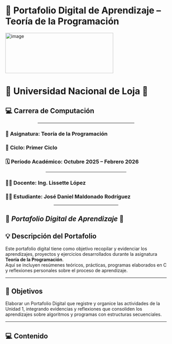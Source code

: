 # 📘 Portafolio Digital de Aprendizaje – Teoría de la Programación
<img width="337" height="126" alt="image" src="https://github.com/user-attachments/assets/3471581e-764d-4867-8bce-cf984f38e7e3" />

<p align="center">

<h1>📘 <strong>Universidad Nacional de Loja</strong> 📘</h1>

<h2>💻 <strong>Carrera de Computación</strong></h2>

<hr style="width:60%; margin:auto;">

<h3>🧠 <strong>Asignatura:</strong> Teoría de la Programación</h3>
<h3>📆 <strong>Ciclo:</strong> Primer Ciclo</h3>
<h3>🗓️ <strong>Período Académico:</strong> Octubre 2025 – Febrero 2026</h3>

<hr style="width:50%; margin:auto;">

<h3>👩‍🏫 <strong>Docente:</strong> Ing. Lissette López</h3>
<h3>🧑‍🎓 <strong>Estudiante:</strong> José Daniel Maldonado Rodríguez</h3>

<hr style="width:40%; margin:auto;">

<h2>🌟 <em>Portafolio Digital de Aprendizaje</em> 🌟</h2>

</p>




## 💡 **Descripción del Portafolio**

Este portafolio digital tiene como objetivo recopilar y evidenciar los aprendizajes, proyectos y ejercicios desarrollados durante la asignatura **Teoría de la Programación**.  
Aquí se incluyen resúmenes teóricos, prácticas, programas elaborados en C y reflexiones personales sobre el proceso de aprendizaje.

---

## 🧠 **Objetivos**
Elaborar un Portafolio Digital que registre y organice las actividades de la Unidad 1, integrando evidencias y reflexiones que consoliden los aprendizajes sobre algoritmos y programas con estructuras secuenciales. 

---

## 💻 **Contenido**

